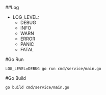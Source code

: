 ##Log
* LOG_LEVEL:
	* DEBUG
	* INFO
	* WARN
	* ERROR
	* PANIC
	* FATAL

#Go Run
```
LOG_LEVEL=DEBUG go run cmd/service/main.go
```

#Go Build 
```
go build cmd/service/main.go
```
